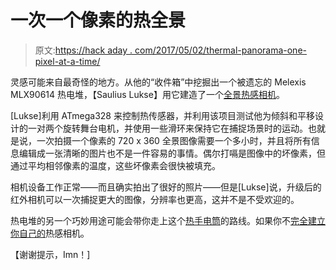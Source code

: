 # 一次一个像素的热全景

> 原文:[https://hack aday . com/2017/05/02/thermal-panorama-one-pixel-at-a-time/](https://hackaday.com/2017/05/02/thermal-panorama-one-pixel-at-a-time/)

灵感可能来自最奇怪的地方。从他的“收件箱”中挖掘出一个被遗忘的 Melexis MLX90614 热电堆，【Saulius Lukse】用它建造了一个[全景热感相机](http://kurokesu.com/main/2017/04/18/diy-thermal-vision-shoots-360-panoramas/)。

[Lukse]利用 ATmega328 来控制热传感器，并利用该项目测试他为倾斜和平移设计的一对两个旋转舞台电机，并使用一些滑环来保持它在捕捉场景时的运动。也就是说，一次拍摄一个像素的 720 x 360 全景图像需要一个多小时，并且将所有信息编辑成一张清晰的图片也不是一件容易的事情。偶尔打嗝是图像中的坏像素，但通过平均相邻像素的温度，这些坏像素会很快被填充。

相机设备工作正常——而且确实拍出了很好的照片——但是[Lukse]说，升级后的红外相机可以一次捕捉更大的图像，分辨率也更高，这并不是不受欢迎的。

热电堆的另一个巧妙用途可能会带你走上这个[热手电筒](http://hackaday.com/2013/01/03/an-absurdly-clever-thermal-imaging-camera/)的路线。如果你不[完全建立你自己的](http://hackaday.com/2013/12/01/diy-thermal-imaging-camera/)热感相机。

【谢谢提示，Imn！]